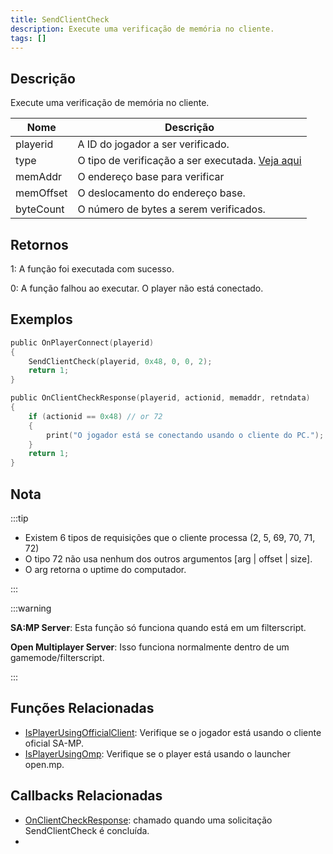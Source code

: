 ```yaml
---
title: SendClientCheck
description: Execute uma verificação de memória no cliente.
tags: []
---
```


## Descrição

Execute uma verificação de memória no cliente.


| Nome            | Descrição                              |
| --------------- | -------------------------------------- |
| playerid        | A ID do jogador a ser verificado.      |
| type            | O tipo de verificação a ser executada. [Veja aqui](../resources/opcodes)|
| memAddr         | O endereço base para verificar         |
| memOffset       | O deslocamento do endereço base.       |
| byteCount       | O número de bytes a serem verificados. |


## Retornos

1: A função foi executada com sucesso.

0: A função falhou ao executar. O player não está conectado.

## Exemplos

```c
public OnPlayerConnect(playerid)
{
    SendClientCheck(playerid, 0x48, 0, 0, 2);
    return 1;
}

public OnClientCheckResponse(playerid, actionid, memaddr, retndata)
{
    if (actionid == 0x48) // or 72
    {
        print("O jogador está se conectando usando o cliente do PC.");
    }
    return 1;
}
```

## Nota

:::tip

- Existem 6 tipos de requisições que o cliente processa (2, 5, 69, 70, 71, 72)
- O tipo 72 não usa nenhum dos outros argumentos [arg | offset | size].
- O arg retorna o uptime do computador.

:::

:::warning

**SA:MP Server**: Esta função só funciona quando está em um filterscript.

**Open Multiplayer Server**: Isso funciona normalmente dentro de um gamemode/filterscript. 

:::

## Funções Relacionadas

- [IsPlayerUsingOfficialClient](IsPlayerUsingOfficialClient): Verifique se o jogador está usando o cliente oficial SA-MP.
- [IsPlayerUsingOmp](IsPlayerUsingOmp): Verifique se o player está usando o launcher open.mp.

## Callbacks Relacionadas

- [OnClientCheckResponse](../callbacks/OnClientCheckResponse): chamado quando uma solicitação SendClientCheck é concluída.
- 
